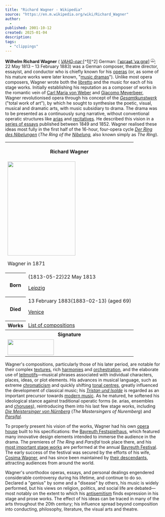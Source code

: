 ```yaml
---
title: "Richard Wagner - Wikipedia"
source: "https://en.m.wikipedia.org/wiki/Richard_Wagner"
author:
  - 
published: 2001-10-12
created: 2025-01-04
description:
tags:
  - "clippings"
---
```

**Wilhelm Richard Wagner** ( [*VAHG\-nər*](https://en.m.wikipedia.org/wiki/Help:Pronunciation_respelling_key "Help:Pronunciation respelling key");[^1][^2] German: [\[ˈʁɪçaʁt ˈvaːɡnɐ\]](https://en.m.wikipedia.org/wiki/Help:IPA/Standard_German "Help:IPA/Standard German") <sup class="ext-phonos-attribution noexcerpt navigation-not-searchable"><a href="https://en.m.wikipedia.org/wiki/File:De-Richard_Wagner.ogg" title="File:De-Richard Wagner.ogg">ⓘ</a></sup>; 22 May 1813 – 13 February 1883) was a German composer, theatre director, essayist, and conductor who is chiefly known for his [operas](https://en.m.wikipedia.org/wiki/Operas "Operas") (or, as some of his mature works were later known, "[music dramas](https://en.m.wikipedia.org/wiki/Music_drama "Music drama")"). Unlike most opera composers, Wagner wrote both the [libretto](https://en.m.wikipedia.org/wiki/Libretto "Libretto") and the music for each of his stage works. Initially establishing his reputation as a composer of works in the romantic vein of [Carl Maria von Weber](https://en.m.wikipedia.org/wiki/Carl_Maria_von_Weber "Carl Maria von Weber") and [Giacomo Meyerbeer](https://en.m.wikipedia.org/wiki/Giacomo_Meyerbeer "Giacomo Meyerbeer"), Wagner revolutionised opera through his concept of the *[Gesamtkunstwerk](https://en.m.wikipedia.org/wiki/Gesamtkunstwerk "Gesamtkunstwerk")* ("total work of art"), by which he sought to synthesise the poetic, visual, musical and dramatic arts, with music subsidiary to drama. The drama was to be presented as a continuously sung narrative, without conventional operatic structures like [arias](https://en.m.wikipedia.org/wiki/Aria "Aria") and [recitatives](https://en.m.wikipedia.org/wiki/Recitative "Recitative"). He described this vision in a [series of essays](https://en.m.wikipedia.org/wiki/List_of_prose_works_by_Richard_Wagner "List of prose works by Richard Wagner") published between 1849 and 1852. Wagner realised these ideas most fully in the first half of the 16-hour, four-opera cycle *[Der Ring des Nibelungen](https://en.m.wikipedia.org/wiki/Der_Ring_des_Nibelungen "Der Ring des Nibelungen")* (*The Ring of the [Nibelung](https://en.m.wikipedia.org/wiki/Nibelung "Nibelung"),* also known simply as *The Ring*).

<table><tbody><tr><th colspan="2"><p>Richard Wagner</p></th></tr><tr><td colspan="2"><span><a href="https://en.m.wikipedia.org/wiki/File:RichardWagner.jpg"><img src="https://upload.wikimedia.org/wikipedia/commons/thumb/9/9d/RichardWagner.jpg/220px-RichardWagner.jpg" width="220" height="305"></a></span><p>Wagner in 1871</p></td></tr><tr><th scope="row">Born</th><td><span>(<span>1813-05-22</span>)</span>22 May 1813<br><div><p><a href="https://en.m.wikipedia.org/wiki/Leipzig">Leipzig</a></p></div></td></tr><tr><th scope="row">Died</th><td>13 February 1883<span>(1883-02-13)</span> (aged&nbsp;69)<br><div><p><a href="https://en.m.wikipedia.org/wiki/Venice">Venice</a></p></div></td></tr><tr><th scope="row">Works</th><td><a href="https://en.m.wikipedia.org/wiki/List_of_compositions_by_Richard_Wagner">List of compositions</a></td></tr><tr><th colspan="2">Signature</th></tr><tr><td colspan="2"><span><a href="https://en.m.wikipedia.org/wiki/File:Richard_Wagner_Signature.svg"><img src="https://upload.wikimedia.org/wikipedia/commons/thumb/1/19/Richard_Wagner_Signature.svg/150px-Richard_Wagner_Signature.svg.png" width="150" height="51"></a></span></td></tr></tbody></table>

Wagner's compositions, particularly those of his later period, are notable for their complex [textures](https://en.m.wikipedia.org/wiki/Texture_\(music\) "Texture (music)"), rich [harmonies](https://en.m.wikipedia.org/wiki/Harmony "Harmony") and [orchestration](https://en.m.wikipedia.org/wiki/Orchestration "Orchestration"), and the elaborate use of [leitmotifs](https://en.m.wikipedia.org/wiki/Leitmotif "Leitmotif")—musical phrases associated with individual characters, places, ideas, or plot elements. His advances in musical language, such as extreme [chromaticism](https://en.m.wikipedia.org/wiki/Chromaticism "Chromaticism") and quickly shifting [tonal centres](https://en.m.wikipedia.org/wiki/Tonality "Tonality"), greatly influenced the development of classical music; his *[Tristan und Isolde](https://en.m.wikipedia.org/wiki/Tristan_und_Isolde "Tristan und Isolde")* is regarded as an important precursor towards [modern music](https://en.m.wikipedia.org/wiki/Modernism_\(music\) "Modernism (music)"). As he matured, he softened his ideological stance against traditional operatic forms (ie. arias, ensembles and [choruses](https://en.m.wikipedia.org/wiki/Choir "Choir")), reintroducing them into his last few stage works, including *[Die Meistersinger von Nürnberg](https://en.m.wikipedia.org/wiki/Die_Meistersinger_von_N%C3%BCrnberg "Die Meistersinger von Nürnberg")* (*The Mastersingers of Nuremberg*) and *[Parsifal](https://en.m.wikipedia.org/wiki/Parsifal "Parsifal")*.

To properly present his vision of the works, Wagner had his own [opera house](https://en.m.wikipedia.org/wiki/Opera_house "Opera house") built to his specifications: the [Bayreuth Festspielhaus](https://en.m.wikipedia.org/wiki/Bayreuth_Festspielhaus "Bayreuth Festspielhaus"), which featured many innovative design elements intended to immerse the audience in the drama. The premieres of *The Ring* and *Parsifal* took place there, and his [most important stage works](https://en.m.wikipedia.org/wiki/Bayreuth_canon "Bayreuth canon") are performed at the annual [Bayreuth Festival](https://en.m.wikipedia.org/wiki/Bayreuth_Festival "Bayreuth Festival"). The early success of the festival was secured by the efforts of his wife, [Cosima Wagner](https://en.m.wikipedia.org/wiki/Cosima_Wagner "Cosima Wagner"), and has since been maintained by [their descendants](https://en.m.wikipedia.org/wiki/Wagner_family "Wagner family"), attracting audiences from around the world.

Wagner's unorthodox operas, essays, and personal dealings engendered considerable controversy during his lifetime, and continue to do so. Declared a "genius" by some and a "disease" by others, his music is widely performed, but his views on religion, politics, and social life are debated—most notably on the extent to which his [antisemitism](https://en.m.wikipedia.org/wiki/Antisemitism "Antisemitism") finds expression in his stage and prose works. The effect of his ideas can be traced in many of the arts throughout the 20th century; his influence spread beyond composition into conducting, philosophy, literature, the visual arts and theatre.
